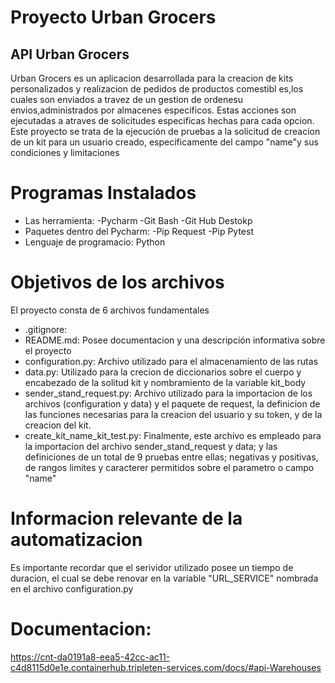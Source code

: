 # Proyecto Urban Grocers 
## API Urban Grocers
Urban Grocers es un aplicacion desarrollada para la creacion de kits personalizados y realizacion de pedidos de productos comestibl es,los cuales son enviados a travez de un gestion de ordenesu envios,administrados por almacenes especificos.
Estas acciones son ejecutadas a atraves de solicitudes especificas hechas para cada opcion.
Este proyecto se trata de la ejecución de pruebas a la solicitud de creacion de un kit para un usuario creado, especificamente del campo "name"y sus condiciones y limitaciones

# Programas Instalados

- Las herramienta:
-Pycharm
-Git Bash
-Git Hub Destokp
- Paquetes dentro del Pycharm:
-Pip Request
-Pip Pytest
- Lenguaje de programacio:
Python

# Objetivos de los archivos
El proyecto consta de 6 archivos fundamentales
- .gitignore: 
- README.md: Posee documentacion y una descripción informativa sobre el proyecto
- configuration.py: Archivo utilizado para el almacenamiento de las rutas
- data.py: Utilizado para la crecion de diccionarios sobre el cuerpo y encabezado de la solitud kit y nombramiento de la variable kit_body
- sender_stand_request.py: Archivo utilizado para la importacion de los archivos (configuration y data) y el paquete de request, la definicion de las funciones necesarias para la creacion del usuario y su token, y de la creacion del kit.
- create_kit_name_kit_test.py: Finalmente, este archivo es empleado para la importacion del archivo sender_stand_request y data; y las definiciones de un total de 9 pruebas entre ellas; negativas y positivas, de rangos limites y caracterer permitidos sobre el parametro o campo "name" 

# Informacion relevante de la automatizacion

Es importante recordar que el serividor utilizado posee un tiempo de duracion, el cual se debe renovar en la variable "URL_SERVICE" nombrada en el archivo configuration.py

# Documentacion:
https://cnt-da0191a8-eea5-42cc-ac11-c4d8115d0e1e.containerhub.tripleten-services.com/docs/#api-Warehouses

